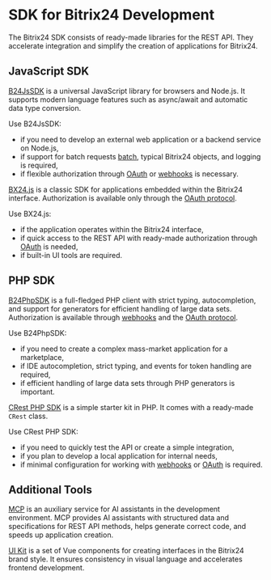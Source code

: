 # SDK for Bitrix24 Development

The Bitrix24 SDK consists of ready-made libraries for the REST API. They accelerate integration and simplify the creation of applications for Bitrix24.

## JavaScript SDK

[B24JsSDK](./b24jssdk/index.md) is a universal JavaScript library for browsers and Node.js. It supports modern language features such as async/await and automatic data type conversion.

Use B24JsSDK:

- if you need to develop an external web application or a backend service on Node.js,
- if support for batch requests [batch](../settings/how-to-call-rest-api/batch.md), typical Bitrix24 objects, and logging is required,
- if flexible authorization through [OAuth](../settings/oauth/index.md) or [webhooks](../local-integrations/local-webhooks.md) is necessary.

[BX24.js](./bx24-js-sdk/index.md) is a classic SDK for applications embedded within the Bitrix24 interface. Authorization is available only through the [OAuth protocol](../settings/oauth/index.md).

Use BX24.js:

- if the application operates within the Bitrix24 interface,
- if quick access to the REST API with ready-made authorization through [OAuth](../settings/oauth/index.md) is needed,
- if built-in UI tools are required.

## PHP SDK

[B24PhpSDK](./b24phpsdk/index.md) is a full-fledged PHP client with strict typing, autocompletion, and support for generators for efficient handling of large data sets. Authorization is available through [webhooks](../local-integrations/local-webhooks.md) and the [OAuth protocol](../settings/oauth/index.md).

Use B24PhpSDK:

- if you need to create a complex mass-market application for a marketplace,
- if IDE autocompletion, strict typing, and events for token handling are required,
- if efficient handling of large data sets through PHP generators is important.

[CRest PHP SDK](./crest-php-sdk/index.md) is a simple starter kit in PHP. It comes with a ready-made `CRest` class.

Use CRest PHP SDK:

- if you need to quickly test the API or create a simple integration,
- if you plan to develop a local application for internal needs,
- if minimal configuration for working with [webhooks](../local-integrations/local-webhooks.md) or [OAuth](../settings/oauth/index.md) is required.

## Additional Tools

[MCP](./mcp.md) is an auxiliary service for AI assistants in the development environment. MCP provides AI assistants with structured data and specifications for REST API methods, helps generate correct code, and speeds up application creation.

[UI Kit](../api-reference/widgets/ui-kit/index.md) is a set of Vue components for creating interfaces in the Bitrix24 brand style. It ensures consistency in visual language and accelerates frontend development.